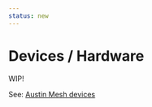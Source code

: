 ```yaml
---
status: new
---
```


# Devices / Hardware

WIP!

See: [Austin Mesh devices](https://www.austinmesh.org/devices/)
